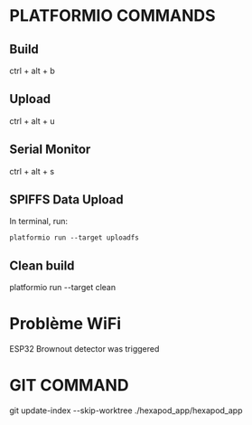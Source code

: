 
# PLATFORMIO COMMANDS

## Build
ctrl + alt + b

## Upload
ctrl + alt + u

## Serial Monitor
ctrl + alt + s

## SPIFFS Data Upload
In terminal, run:

    platformio run --target uploadfs

## Clean build
platformio run --target clean

# Problème WiFi
ESP32 Brownout detector was triggered


# GIT COMMAND
git update-index --skip-worktree ./hexapod_app/hexapod_app
